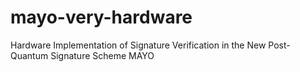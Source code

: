 # mayo-very-hardware
Hardware Implementation of Signature Verification in the New Post-Quantum Signature Scheme MAYO

